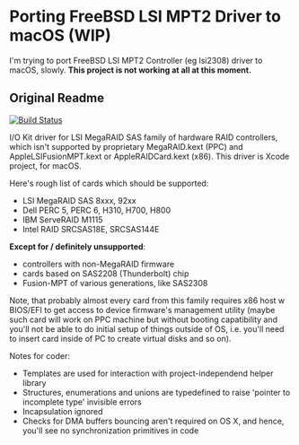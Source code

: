 # Porting FreeBSD LSI MPT2 Driver to macOS (WIP)

I'm trying to port FreeBSD LSI MPT2 Controller (eg lsi2308) driver to macOS, slowly. **This project is not working at all at this moment.**

## Original Readme

[![Build Status](https://travis-ci.org/dukzcry/osx-goodies.svg?branch=master)](https://travis-ci.org/dukzcry/osx-goodies)

I/O Kit driver for LSI MegaRAID SAS family of hardware RAID controllers, which isn't supported by proprietary MegaRAID.kext (PPC) and AppleLSIFusionMPT.kext or AppleRAIDCard.kext (x86). This driver is Xcode project, for macOS.

Here's rough list of cards which should be supported:
- LSI MegaRAID SAS 8xxx, 92xx
- Dell PERC 5, PERC 6, H310, H700, H800
- IBM ServeRAID M1115
- Intel RAID SRCSAS18E, SRCSAS144E

**Except for / definitely unsupported**:
- controllers with non-MegaRAID firmware
- cards based on SAS2208 (Thunderbolt) chip
- Fusion-MPT of various generations, like SAS2308

Note, that probably almost every card from this family requires x86 host w BIOS/EFI to get access to device firmware's management utility (maybe such card will work on PPC machine but without booting capatibility and you'll not be able to do initial setup of things outside of OS, i.e. you'll need to insert card inside of PC to create virtual disks and so on).

Notes for coder:
- Templates are used for interaction with project-independend helper library
- Structures, enumerations and unions are typedefined to raise 'pointer to incomplete type' invisible errors
- Incapsulation ignored
- Checks for DMA buffers bouncing aren't required on OS X, and hence, you'll see no synchronization primitives in code
